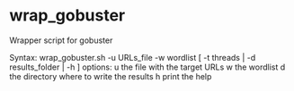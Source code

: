 # wrap_gobuster

Wrapper script for gobuster

Syntax: wrap_gobuster.sh -u URLs_file  -w wordlist [ -t threads | -d results_folder | -h ]
options:
u     the file with the target URLs
w     the wordlist
d     the directory where to write the results
h     print the help
